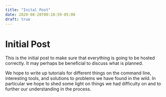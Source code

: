 ```yaml
---
title: "Inital Post"
date: 2020-08-28T00:18:59-05:00
draft: true
---
```


# Initial Post

This is the initial post to make sure that everything is going to be hosted
correctly. It may perhaps be beneficial to discuss what is planned.

We hope to write up tutorials for different things on the command line,
interesting tools, and solutions to problems we have found in the wild. In
particular we hope to shed some light on things we had difficulty on and to
further our understanding in the process.
